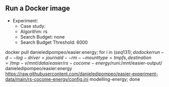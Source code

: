 
## Run a Docker image

 - Experiment: 
   - Case study: 
   - Algorithm: rs
   - Search Budget: none
   - Search Budget Threshold: 6000

docker pull danieledipompeo/easier:energy; for i in $(seq 1 31); do docker run -d --log-driver=journald --rm --mount type=tmpfs,destination=/tmp -v /mnt/data/easier/rs-cocome-energy/run$i:/mnt/easier-output/ danieledipompeo/easier:energy https://raw.githubusercontent.com/danieledipompeo/easier-experiment-data/main/rs-cocome-energy/config.ini modelling-energy; done 

